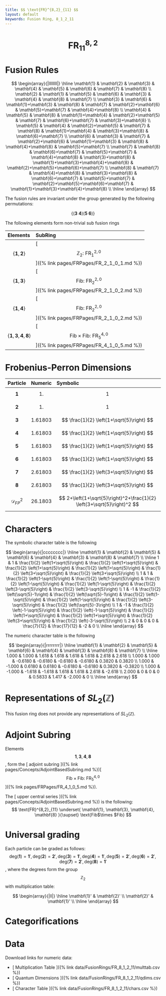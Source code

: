 ```yaml
---
title: $$ \text{FR}^{8,2}_{11} $$
layout: default
keywords: Fusion Ring, 8_1_2_11
---
```

# $$ \text{FR}^{8,2}_{11} $$


# Fusion Rules

$$
\begin{array}{|llllllll|}
\hline
 \mathbf{1} & \mathbf{2} & \mathbf{3} & \mathbf{4} & \mathbf{5} & \mathbf{6} & \mathbf{7} & \mathbf{8} \\
 \mathbf{2} & \mathbf{1} & \mathbf{5} & \mathbf{6} & \mathbf{3} & \mathbf{4} & \mathbf{8} & \mathbf{7} \\
 \mathbf{3} & \mathbf{6} & \mathbf{1}+\mathbf{3} & \mathbf{8} & \mathbf{7} & \mathbf{2}+\mathbf{6} & \mathbf{5}+\mathbf{7} & \mathbf{4}+\mathbf{8} \\
 \mathbf{4} & \mathbf{5} & \mathbf{8} & \mathbf{1}+\mathbf{4} & \mathbf{2}+\mathbf{5} & \mathbf{7} & \mathbf{6}+\mathbf{7} & \mathbf{3}+\mathbf{8} \\
 \mathbf{5} & \mathbf{4} & \mathbf{2}+\mathbf{5} & \mathbf{7} & \mathbf{8} & \mathbf{1}+\mathbf{4} & \mathbf{3}+\mathbf{8} & \mathbf{6}+\mathbf{7} \\
 \mathbf{6} & \mathbf{3} & \mathbf{7} & \mathbf{2}+\mathbf{6} & \mathbf{1}+\mathbf{3} & \mathbf{8} & \mathbf{4}+\mathbf{8} & \mathbf{5}+\mathbf{7} \\
 \mathbf{7} & \mathbf{8} & \mathbf{6}+\mathbf{7} & \mathbf{5}+\mathbf{7} & \mathbf{4}+\mathbf{8} & \mathbf{3}+\mathbf{8} & \mathbf{1}+\mathbf{3}+\mathbf{4}+\mathbf{8} & \mathbf{2}+\mathbf{5}+\mathbf{6}+\mathbf{7} \\
 \mathbf{8} & \mathbf{7} & \mathbf{4}+\mathbf{8} & \mathbf{3}+\mathbf{8} & \mathbf{6}+\mathbf{7} & \mathbf{5}+\mathbf{7} & \mathbf{2}+\mathbf{5}+\mathbf{6}+\mathbf{7} & \mathbf{1}+\mathbf{3}+\mathbf{4}+\mathbf{8} \\
\hline
\end{array}
$$


The fusion rules are invariant under the group generated by the following permutations:

$$ \{(\mathbf{3} \  \mathbf{4}) (\mathbf{5} \  \mathbf{6})\} $$


The following elements form non-trivial sub fusion rings

| Elements | SubRing |
| :------ | :------ |
| $$ \{\mathbf{1},\mathbf{2}\} $$ | [ $$ \mathbb{Z}_2:\ \text{FR}^{2,0}_{1} $$ ]({% link pages/FRPages/FR_2_1_0_1.md %}) |
| $$ \{\mathbf{1},\mathbf{3}\} $$ | [ $$ \text{Fib}:\ \text{FR}^{2,0}_{2} $$ ]({% link pages/FRPages/FR_2_1_0_2.md %}) |
| $$ \{\mathbf{1},\mathbf{4}\} $$ | [ $$ \text{Fib}:\ \text{FR}^{2,0}_{2} $$ ]({% link pages/FRPages/FR_2_1_0_2.md %}) |
| $$ \{\mathbf{1},\mathbf{3},\mathbf{4},\mathbf{8}\} $$ | [ $$ \text{Fib$\times $Fib}:\ \text{FR}^{4,0}_{5} $$ ]({% link pages/FRPages/FR_4_1_0_5.md %}) |

# Frobenius-Perron Dimensions

| Particle | Numeric | Symbolic |
| :------ | :------ | :------ |
| $$ \mathbf{1} $$ | $$ 1. $$ | $$ 1 $$ |
| $$ \mathbf{2} $$ | $$ 1. $$ | $$ 1 $$ |
| $$ \mathbf{3} $$ | $$ 1.61803 $$ | $$ \frac{1}{2} \left(1+\sqrt{5}\right) $$ |
| $$ \mathbf{4} $$ | $$ 1.61803 $$ | $$ \frac{1}{2} \left(1+\sqrt{5}\right) $$ |
| $$ \mathbf{5} $$ | $$ 1.61803 $$ | $$ \frac{1}{2} \left(1+\sqrt{5}\right) $$ |
| $$ \mathbf{6} $$ | $$ 1.61803 $$ | $$ \frac{1}{2} \left(1+\sqrt{5}\right) $$ |
| $$ \mathbf{7} $$ | $$ 2.61803 $$ | $$ \frac{1}{2} \left(3+\sqrt{5}\right) $$ |
| $$ \mathbf{8} $$ | $$ 2.61803 $$ | $$ \frac{1}{2} \left(3+\sqrt{5}\right) $$ |
| $$ \mathcal{D}_{FP}^2 $$ | $$ 26.1803 $$ | $$ 2+\left(1+\sqrt{5}\right)^2+\frac{1}{2} \left(3+\sqrt{5}\right)^2 $$ |

# Characters

The symbolic character table is the following

$$
\begin{array}{|cccccccc|}
\hline
 \mathbf{1} & \mathbf{2} & \mathbf{5} & \mathbf{6} & \mathbf{4} & \mathbf{3} & \mathbf{8} & \mathbf{7} \\
\hline
 1 & 1 & \frac{1}{2} \left(1+\sqrt{5}\right) & \frac{1}{2} \left(1+\sqrt{5}\right) & \frac{1}{2} \left(1+\sqrt{5}\right) & \frac{1}{2} \left(1+\sqrt{5}\right) & \frac{1}{2} \left(3+\sqrt{5}\right) & \frac{1}{2} \left(3+\sqrt{5}\right) \\
 1 & 1 & \frac{1}{2} \left(1-\sqrt{5}\right) & \frac{1}{2} \left(1-\sqrt{5}\right) & \frac{1}{2} \left(1-\sqrt{5}\right) & \frac{1}{2} \left(1-\sqrt{5}\right) & \frac{1}{2} \left(3-\sqrt{5}\right) & \frac{1}{2} \left(3-\sqrt{5}\right) \\
 1 & -1 & \frac{1}{2} \left(\sqrt{5}-1\right) & \frac{1}{2} \left(\sqrt{5}-1\right) & \frac{1}{2} \left(1-\sqrt{5}\right) & \frac{1}{2} \left(1-\sqrt{5}\right) & \frac{1}{2} \left(3-\sqrt{5}\right) & \frac{1}{2} \left(\sqrt{5}-3\right) \\
 1 & -1 & \frac{1}{2} \left(-1-\sqrt{5}\right) & \frac{1}{2} \left(-1-\sqrt{5}\right) & \frac{1}{2} \left(1+\sqrt{5}\right) & \frac{1}{2} \left(1+\sqrt{5}\right) & \frac{1}{2} \left(3+\sqrt{5}\right) & \frac{1}{2} \left(-3-\sqrt{5}\right) \\
 2 & 0 & 0 & 0 & \frac{7}{12} & \frac{17}{12} & -2 & 0 \\
\hline
\end{array}
$$

The numeric character table is the following

$$
\begin{array}{|rrrrrrrr|}
\hline
 \mathbf{1} & \mathbf{2} & \mathbf{5} & \mathbf{6} & \mathbf{4} & \mathbf{3} & \mathbf{8} & \mathbf{7} \\
\hline
 1.000 & 1.000 & 1.618 & 1.618 & 1.618 & 1.618 & 2.618 & 2.618 \\
 1.000 & 1.000 & -0.6180 & -0.6180 & -0.6180 & -0.6180 & 0.3820 & 0.3820 \\
 1.000 & -1.000 & 0.6180 & 0.6180 & -0.6180 & -0.6180 & 0.3820 & -0.3820 \\
 1.000 & -1.000 & -1.618 & -1.618 & 1.618 & 1.618 & 2.618 & -2.618 \\
 2.000 & 0 & 0 & 0 & 0.5833 & 1.417 & -2.000 & 0 \\
\hline
\end{array}
$$

# Representations of $SL_2(\mathbb{Z})$

This fusion ring does not provide any representations of $SL_2(\mathbb{Z}).$

# Adjoint Subring

Elements $$ \mathbf{1}, \mathbf{3}, \mathbf{4}, \mathbf{8} $$, form the [ adjoint subring ]({% link pages/Concepts/AdjointBasedSubring.md %})[ $$ \text{Fib$\times $Fib}:\ \text{FR}^{4,0}_{5} $$ ]({% link pages/FRPages/FR_4_1_0_5.md %}).

The [ upper central series ]({% link pages/Concepts/AdjointBasedSubring.md %}) is the following:
$$
\text{FR}^{8,2}_{11} \underset{ \mathbf{1}, \mathbf{3}, \mathbf{4}, \mathbf{8} }{\supset}  \text{Fib$\times $Fib}
$$

# Universal grading

Each particle can be graded as follows: $$ \text{deg}(\mathbf{1}) = \mathbf{1}', \text{deg}(\mathbf{2}) = \mathbf{2}', \text{deg}(\mathbf{3}) = \mathbf{1}', \text{deg}(\mathbf{4}) = \mathbf{1}', \text{deg}(\mathbf{5}) = \mathbf{2}', \text{deg}(\mathbf{6}) = \mathbf{2}', \text{deg}(\mathbf{7}) = \mathbf{2}', \text{deg}(\mathbf{8}) = \mathbf{1}' $$, where the degrees form the group $$ \mathbb{Z}_2 $$ with multiplication table:

$$
\begin{array}{|ll|}
\hline
 \mathbf{1}' & \mathbf{2}' \\
 \mathbf{2}' & \mathbf{1}' \\
\hline
\end{array}
$$

# Categorifications



# Data

Download links for numeric data:

* [ Multiplication Table ]({% link data/FusionRings/FR_8_1_2_11/multtab.csv %})
* [ Quantum Dimensions ]({% link data/FusionRings/FR_8_1_2_11/qdims.csv %})
* [ Character Table ]({% link data/FusionRings/FR_8_1_2_11/chars.csv %})